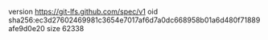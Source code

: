 version https://git-lfs.github.com/spec/v1
oid sha256:ec3d27602469981c3654e7017af6d7a0dc668958b01a6d480f71889afe9d0e20
size 62338
